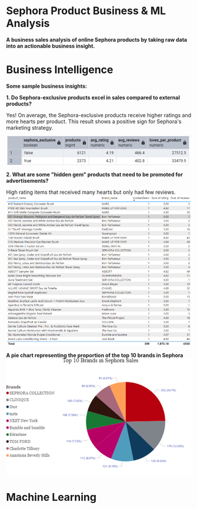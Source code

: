 # Sephora Product Business & ML Analysis
**A business sales analysis of online Sephora products by taking raw data into an actionable business insight.**


<h1>Business Intelligence</h1>

**Some sample business insights:**

**1. Do Sephora-exclusive products excel in sales compared to external products?**

   Yes! On average, the Sephora-exclusive products receive higher ratings and more hearts per product.
   This result shows a positive sign for Sephora's marketing strategy.

   
![Alt_text](Results/KakaoTalk_20250901_181910168.png)


**2. What are some "hidden gem" products that need to be promoted for advertisements?**

   High rating items that received many hearts but only had few reviews.
![Alt_text](Results/KakaoTalk_20250902_110110266.png)



**A pie chart representing the proportion of the top 10 brands in Sephora**
![Alt_text](Results/KakaoTalk_20250902_114848783.png)


<h1>Machine Learning</h1>
